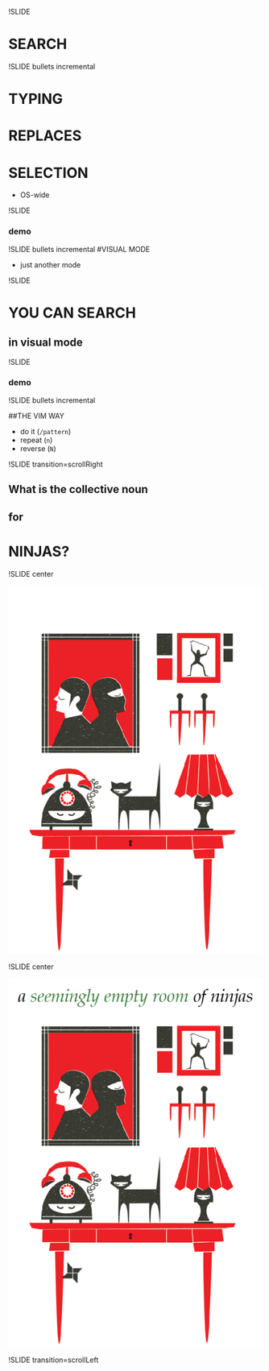 !SLIDE
# SEARCH

!SLIDE bullets incremental

# TYPING
# REPLACES
# SELECTION

* OS-wide

!SLIDE
### demo

!SLIDE bullets incremental
#VISUAL MODE

* just another mode

!SLIDE
# YOU CAN SEARCH
## in visual mode

!SLIDE
### demo

!SLIDE bullets incremental

##THE VIM WAY

* do it (`/pattern`)
* repeat (`n`)
* reverse (`N`)


<!-- !SLIDE center

![](../images/flying-kick.jpg) -->

!SLIDE transition=scrollRight

## What is the collective noun
## for
# NINJAS?

!SLIDE center

![](../images/ninjas-illustrated.png)

!SLIDE center

![](../images/ninjas-annotated.png)


!SLIDE transition=scrollLeft
